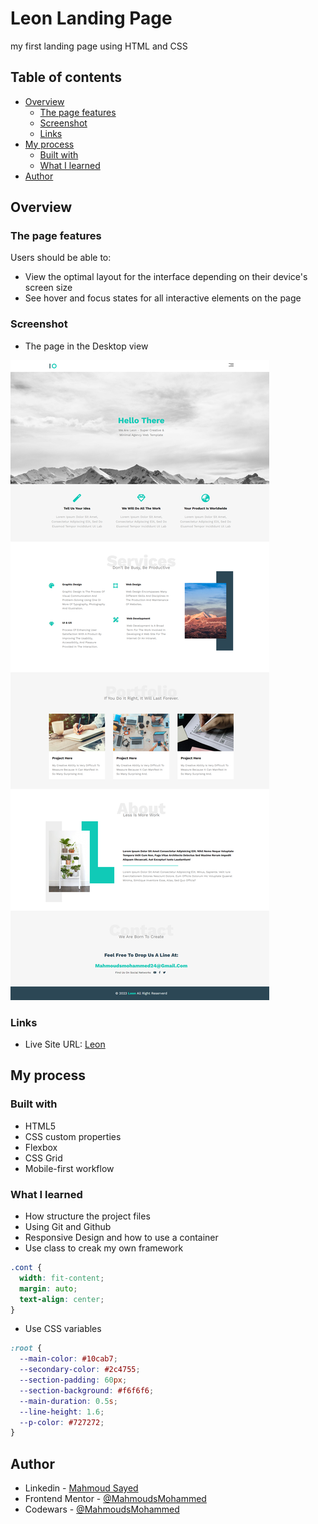 # Leon Landing Page

my first landing page using HTML and CSS

## Table of contents

- [Overview](#overview)
  - [The page features](#the-page-features)
  - [Screenshot](#screenshot)
  - [Links](#links)
- [My process](#my-process)
  - [Built with](#built-with)
  - [What I learned](#what-i-learned)
- [Author](#author)

## Overview

### The page features

Users should be able to:

- View the optimal layout for the interface depending on their device's screen size
- See hover and focus states for all interactive elements on the page

### Screenshot

- The page in the Desktop view

![](media/desktop.png)

### Links

- Live Site URL: [Leon](https://mahmoudsmohammed.github.io/Project_one/)

## My process

### Built with

- HTML5 
- CSS custom properties
- Flexbox
- CSS Grid
- Mobile-first workflow

### What I learned

- How structure the project files
- Using Git and Github 
- Responsive Design and how to use a container
- Use class to creak my own framework
```css
.cont {
  width: fit-content;
  margin: auto;
  text-align: center;
}
```
- Use CSS variables
```css
:root {
  --main-color: #10cab7;
  --secondary-color: #2c4755;
  --section-padding: 60px;
  --section-background: #f6f6f6;
  --main-duration: 0.5s;
  --line-height: 1.6;
  --p-color: #727272;
}
```

## Author

- Linkedin - [Mahmoud Sayed](https://www.linkedin.com/in/mahmoud-sayed-b85536217/)
- Frontend Mentor - [@MahmoudsMohammed](https://www.frontendmentor.io/profile/MahmoudsMohammed)
- Codewars - [@MahmoudsMohammed](https://www.codewars.com/users/MahmoudsMohammed)
